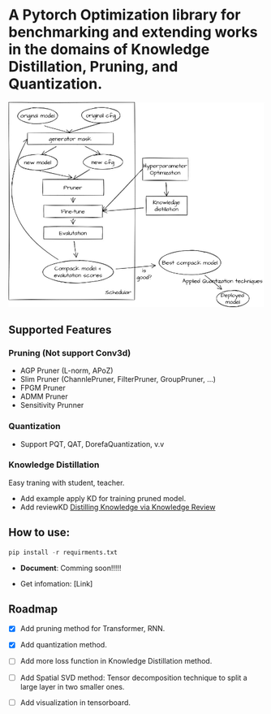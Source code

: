 # A Pytorch Optimization library for benchmarking and extending works in the domains of Knowledge Distillation, Pruning, and Quantization.

![FLow Optimization Toolkit](imgs/flow_optimization_toolkit.jpg "FLow Optimization Toolkit")
## Supported Features

### **Pruning** (Not support Conv3d)

- AGP Pruner (L-norm, APoZ)
- Slim Pruner (ChannlePruner, FilterPruner, GroupPruner, ...)
- FPGM Pruner
- ADMM Pruner
- Sensitivity Prunner

### **Quantization** 

- Support PQT, QAT, DorefaQuantization, v.v

### **Knowledge Distillation**

Easy traning with student, teacher.
- Add example apply KD for training pruned model.
- Add reviewKD [Distilling Knowledge via Knowledge Review](https://arxiv.org/pdf/2104.09044.pdf)


## How to use:

```python
pip install -r requirments.txt
```

- **Document**: Comming soon!!!!!

- Get infomation: [Link]
## Roadmap
 - [x] Add pruning method for Transformer, RNN.
 - [x] Add quantization method.
 - [ ] Add more loss function in Knowledge Distillation method.
 - [ ] Add Spatial SVD method: Tensor decomposition technique to split a large layer in two smaller ones.
 - [ ] Add visualization in tensorboard.

